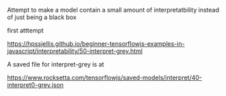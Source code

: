 

Attempt to make a model contain a small amount of interpretatbility instead of just being a black box


first atttempt

https://hpssjellis.github.io/beginner-tensorflowjs-examples-in-javascript/interpretability/50-interpret-grey.html



A saved file for interpret-grey is at

https://www.rocksetta.com/tensorflowjs/saved-models/interpret/40-interpret0-grey.json


